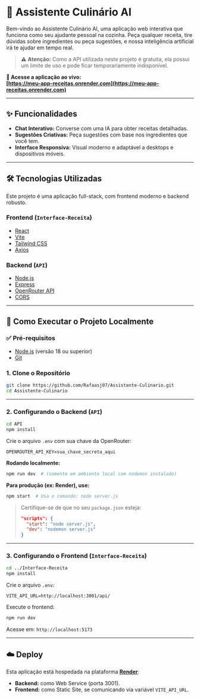 # 🍳 Assistente Culinário AI

Bem-vindo ao Assistente Culinário AI, uma aplicação web interativa que funciona como seu ajudante pessoal na cozinha. Peça qualquer receita, tire dúvidas sobre ingredientes ou peça sugestões, e nossa inteligência artificial irá te ajudar em tempo real.

> ⚠️ **Atenção:** Como a API utilizada neste projeto é gratuita, ela possui um limite de uso e pode ficar temporariamente indisponível.

**🔗 Acesse a aplicação ao vivo:**  
**[https://meu-app-receitas.onrender.com](https://meu-app-receitas.onrender.com)**

---

## ✨ Funcionalidades

- **Chat Interativo:** Converse com uma IA para obter receitas detalhadas.  
- **Sugestões Criativas:** Peça sugestões com base nos ingredientes que você tem.  
- **Interface Responsiva:** Visual moderno e adaptável a desktops e dispositivos móveis.

---

## 🛠️ Tecnologias Utilizadas

Este projeto é uma aplicação full-stack, com frontend moderno e backend robusto.

### **Frontend (`Interface-Receita`)**
- [React](https://react.dev/)
- [Vite](https://vitejs.dev/)
- [Tailwind CSS](https://tailwindcss.com/)
- [Axios](https://axios-http.com/)

### **Backend (`API`)**
- [Node.js](https://nodejs.org/)
- [Express](https://expressjs.com/)
- [OpenRouter API](https://openrouter.ai/)
- [CORS](https://developer.mozilla.org/pt-BR/docs/Web/HTTP/CORS)

---

## 🚀 Como Executar o Projeto Localmente

### ✅ Pré-requisitos
- [Node.js](https://nodejs.org/en) (versão 18 ou superior)
- [Git](https://git-scm.com/)

### 1. Clone o Repositório

```bash
git clone https://github.com/Rafaasj07/Assistente-Culinario.git
cd Assistente-Culinario
````

---

### 2. Configurando o Backend (`API`)

```bash
cd API
npm install
```

Crie o arquivo `.env` com sua chave da OpenRouter:

```
OPENROUTER_API_KEY=sua_chave_secreta_aqui
```

**Rodando localmente:**

```bash
npm run dev  # (somente em ambiente local com nodemon instalado)
```

**Para produção (ex: Render), use:**

```bash
npm start  # Usa o comando: node server.js
```

> Certifique-se de que no seu `package.json` esteja:
>
> ```json
> "scripts": {
>   "start": "node server.js",
>   "dev": "nodemon server.js"
> }
> ```

---

### 3. Configurando o Frontend (`Interface-Receita`)

```bash
cd ../Interface-Receita
npm install
```

Crie o arquivo `.env`:

```
VITE_API_URL=http://localhost:3001/api/
```

Execute o frontend:

```bash
npm run dev
```

Acesse em: `http://localhost:5173`

---

## ☁️ Deploy

Esta aplicação está hospedada na plataforma **[Render](https://render.com/)**:

* **Backend:** como Web Service (porta 3001).
* **Frontend:** como Static Site, se comunicando via variável `VITE_API_URL`.
